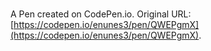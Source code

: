 # 

A Pen created on CodePen.io. Original URL: [https://codepen.io/enunes3/pen/QWEPgmX](https://codepen.io/enunes3/pen/QWEPgmX).


